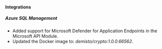 
#### Integrations

##### Azure SQL Management

- Added support for Microsoft Defender for Application Endpoints in the Microsoft API Module.
- Updated the Docker image to: *demisto/crypto:1.0.0.66562*.
